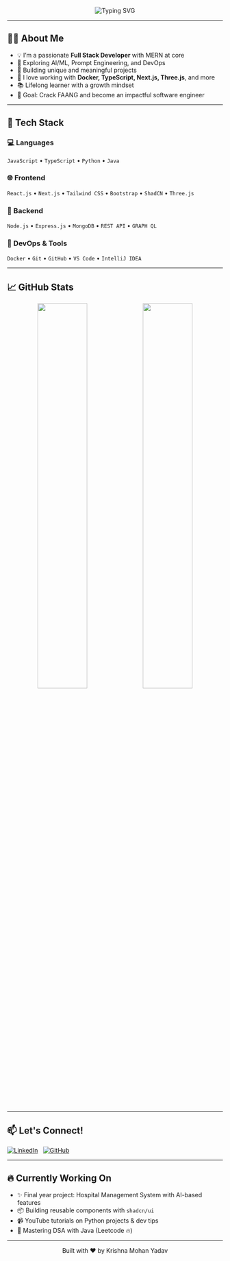 <p align="center">
  <img src="https://readme-typing-svg.demolab.com?font=Fira+Code&size=24&pause=1000&center=true&vCenter=true&multiline=true&width=600&height=100&lines=Hello%2C+good+to+see+you+here+%F0%9F%91%8B;My+name+is+Krishna+Mohan+Yadav.;I+am+a+MERN+Stack+Developer." alt="Typing SVG" />
</p>


---

## 👨‍💻 About Me

- 💡 I’m a passionate **Full Stack Developer** with MERN at core
- 🧠 Exploring AI/ML, Prompt Engineering, and DevOps
- 🚀 Building unique and meaningful projects
- 🧰 I love working with **Docker, TypeScript, Next.js, Three.js**, and more
- 📚 Lifelong learner with a growth mindset
- 🎯 Goal: Crack FAANG and become an impactful software engineer

---

## 🔧 Tech Stack

### 💻 Languages
`JavaScript` • `TypeScript` • `Python` • `Java`

### 🌐 Frontend
`React.js` • `Next.js` • `Tailwind CSS` • `Bootstrap` • `ShadCN` • `Three.js`

### 🔗 Backend
`Node.js` • `Express.js` • `MongoDB` • `REST API` • `GRAPH QL`

### 🐳 DevOps & Tools
`Docker` • `Git` • `GitHub` • `VS Code`  • `IntelliJ IDEA`

---

## 📈 GitHub Stats

<p align="center">
  <img src="https://github-readme-stats.vercel.app/api?username=KrishnaMohanYadav&show_icons=true&theme=radical" width="48%" />
  <img src="https://github-readme-streak-stats.herokuapp.com/?user=KrishnaMohanYadav&theme=radical" width="48%" />
</p>

---

## 📫 Let's Connect!

[![LinkedIn](https://img.shields.io/badge/LinkedIn-Krishna%20Mohan%20Yadav-blue?style=flat-square&logo=linkedin)](https://www.linkedin.com/in/krishna-mohan-yadav-2002/)
&nbsp;
[![GitHub](https://img.shields.io/badge/GitHub-KrishnaMohanYadav-black?style=flat-square&logo=github)](https://github.com/KrishnaMohanYadav)

---

## 🔥 Currently Working On

- ✨ Final year project: Hospital Management System with AI-based features
- 📦 Building reusable components with `shadcn/ui`
- 📹 YouTube tutorials on Python projects & dev tips
- 🧠 Mastering DSA with Java (Leetcode 🔥)

---

<p align="center">
  Built with ❤️ by Krishna Mohan Yadav
</p>

